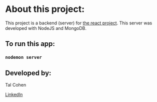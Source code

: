 # About this project: 

This project is a backend (server) for <a href="https://github.com/talco318/react-login">the react project</a>.
This server was developed with NodeJS and MongoDB. 


## To run this app:

### `nodemon server`


## Developed by:

Tal Cohen

<a href="https://www.linkedin.com/in/talco318/">LinkedIn</a>

